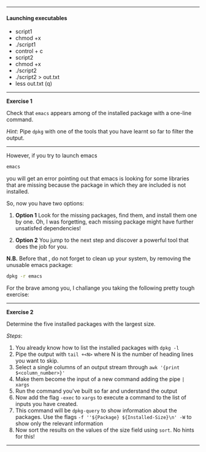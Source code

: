 ----------

#### Launching executables

- script1
- chmod +x
- ./script1
- control + c
- script2
- chmod +x
- ./script2
- ./script2 > out.txt
- less out.txt (q)


---
**Exercise 1**

Check that ``emacs`` appears among of the installed package with a one-line command.

*Hint*: Pipe `dpkg` with one of the tools that you have learnt so far to filter the output.

---

However, if you try to launch emacs

```bash
emacs
``` 

you will get an error pointing out that emacs is looking for some libraries that are missing because the package in which
 they are included is not installed.

So, now you have two options: 

1. **Option 1** Look for the missing packages,
 find them, and install them one by one. Oh, I was forgetting, each missing package might have further unsatisfed dependencies!
 
2. **Option 2** You jump to the next step and discover a powerful tool that does the job for you.
 
 **N.B.** Before that , do not forget to clean up your system, by removing the unusable emacs package:
 
 ```bash
dpkg -r emacs
``` 

For the brave among you, I challange you taking the following pretty tough exercise:

---
**Exercise 2**

Determine the five installed packages with the largest size.

*Steps*: 
1. You already know how to list the installed packages with `dpkg -l` 
2. Pipe the output with `tail +<N>` where N is the number of heading lines you want to skip.
3. Select a single columns of an output stream through `awk '{print $<column_number>}'`
4. Make them become the input of a new command adding the pipe `| xargs`
5. Run the command you've built so far and understand the output
6. Now add the flag `-exec` to `xargs` to execute a command to the list of inputs you have created.
7. This command will be `dpkg-query` to show information about the packages. 
Use the flags `-f ''${Package} ${Installed-Size}\n' -W` to show only the relevant information
8. Now sort the results on the values of the size field using `sort`. No hints for this!
---